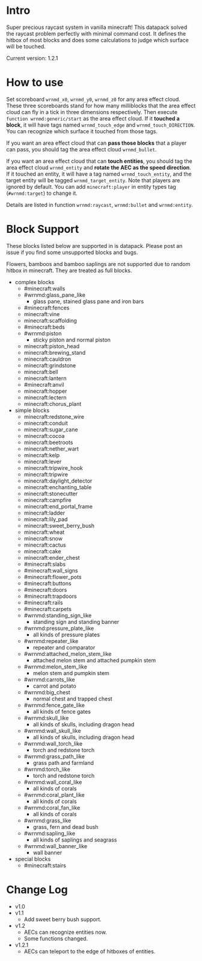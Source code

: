 # Intro
Super precious raycast system in  vanilla minecraft! This datapack solved the raycast problem perfectly with minimal command cost. It defines the hitbox of most blocks and does some calculations to judge which surface will be touched. 

Current version: 1.2.1

# How to use
Set scoreboard `wrnmd_x0`, `wrnmd_y0`, `wrnmd_z0` for any area effect cloud. These three scoreboards stand for how many milliblocks that the area effect cloud can fly in a tick in three dimensions respectively. Then execute `function wrnmd:generic/start` as the area effect cloud. If it **touched a block**, it will have tags named `wrnmd_touch_edge` and `wrnmd_touch_DIRECTION`. You can recognize which surface it touched from those tags.

If you want an area effect cloud that can **pass those blocks** that a player can pass, you should tag the area effect cloud `wrnmd_bullet`.

If you want an area effect cloud that can **touch entities**, you should tag the area effect cloud `wrnmd_entity` and **rotate the AEC as the speed direction**. If it touched an entity, it will have a tag named `wrnmd_touch_entity`, and the target entity will be tagged `wrnmd_target_entity`. Note that players are ignored by default. You can add `minecraft:player` in entity types tag (`#wrnmd:target`) to change it.

Details are listed in function `wrnmd:raycast`, `wrnmd:bullet` and `wrnmd:entity`. 

# Block Support

These blocks listed below are supported in is datapack. Please post an issue if you find some unsupported blocks and bugs.

Flowers, bamboos and bamboo saplings are not supported due to random hitbox in minecraft. They are treated as full blocks. 

* complex blocks
    * #minecraft:walls
    * #wrnmd:glass_pane_like
        * glass pane, stained glass pane and iron bars
    * #minecraft:fences
    * minecraft:vine
    * minecraft:scaffolding
    * #minecraft:beds
    * #wrnmd:piston
        * sticky piston and normal piston
    * minecraft:piston_head
    * minecraft:brewing_stand
    * minecraft:cauldron
    * minecraft:grindstone
    * minecraft:bell
    * minecraft:lantern
    * #minecraft:anvil
    * minecraft:hopper
    * minecraft:lectern
    * minecraft:chorus_plant
* simple blocks
    * minecraft:redstone_wire
    * minecraft:conduit
    * minecraft:sugar_cane
    * minecraft:cocoa
    * minecraft:beetroots
    * minecraft:nether_wart
    * minecraft:kelp
    * minecraft:lever
    * minecraft:tripwire_hook
    * minecraft:tripwire
    * minecraft:daylight_detector
    * minecraft:enchanting_table
    * minecraft:stonecutter
    * minecraft:campfire
    * minecraft:end_portal_frame
    * minecraft:ladder
    * minecraft:lily_pad
    * minecraft:sweet_berry_bush
    * minecraft:wheat
    * minecraft:snow
    * minecraft:cactus
    * minecraft:cake
    * minecraft:ender_chest
    * #minecraft:slabs
    * #minecraft:wall_signs
    * #minecraft:flower_pots
    * #minecraft:buttons
    * #minecraft:doors
    * #minecraft:trapdoors
    * #minecraft:rails
    * #minecraft:carpets
    * #wrnmd:standing_sign_like
        * standing sign and standing banner
    * #wrnmd:pressure_plate_like
        * all kinds of pressure plates
    * #wrnmd:repeater_like
        * repeater and comparator
    * #wrnmd:attached_melon_stem_like
        * attached melon stem and attached pumpkin stem
    * #wrnmd:melon_stem_like
        * melon stem and pumpkin stem
    * #wrnmd:carrots_like
        * carrot and potato
    * #wrnmd:big_chest
        * normal chest and trapped chest
    * #wrnmd:fence_gate_like
        * all kinds of fence gates
    * #wrnmd:skull_like
        * all kinds of skulls, including dragon head
    * #wrnmd:wall_skull_like
        * all kinds of skulls, including dragon head
    * #wrnmd:wall_torch_like
        * torch and redstone torch
    * #wrnmd:grass_path_like
        * grass path and farmland
    * #wrnmd:torch_like
        * torch and redstone torch
    * #wrnmd:wall_coral_like
        * all kinds of corals
    * #wrnmd:coral_plant_like
        * all kinds of corals
    * #wrnmd:coral_fan_like
        * all kinds of corals
    * #wrnmd:grass_like
        * grass, fern and dead bush
    * #wrnmd:sapling_like
        * all kinds of saplings and seagrass
    * #wrnmd:wall_banner_like
        * wall banner
* special blocks
    * #minecraft:stairs


# Change Log

* v1.0
* v1.1
    * Add sweet berry bush support.
* v1.2
    * AECs can recognize entities now.
    * Some functions changed.
* v1.2.1
    * AECs can teleport to the edge of hitboxes of entities.